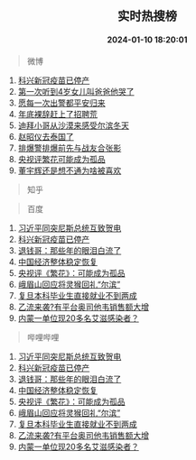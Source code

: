 <div align="center"><h2>实时热搜榜</h2><h4>2024-01-10 18:20:01</h4></div>

> 微博  

1. [科兴新冠疫苗已停产](https://s.weibo.com/weibo?q=%23%E7%A7%91%E5%85%B4%E6%96%B0%E5%86%A0%E7%96%AB%E8%8B%97%E5%B7%B2%E5%81%9C%E4%BA%A7%23&t=31&band_rank=1&Refer=top)<br />
2. [第一次听到4岁女儿叫爸爸他哭了](https://s.weibo.com/weibo?q=%23%E7%AC%AC%E4%B8%80%E6%AC%A1%E5%90%AC%E5%88%B04%E5%B2%81%E5%A5%B3%E5%84%BF%E5%8F%AB%E7%88%B8%E7%88%B8%E4%BB%96%E5%93%AD%E4%BA%86%23&t=31&band_rank=2&Refer=top)<br />
3. [愿每一次出警都平安归来](https://s.weibo.com/weibo?q=%23%E6%84%BF%E6%AF%8F%E4%B8%80%E6%AC%A1%E5%87%BA%E8%AD%A6%E9%83%BD%E5%B9%B3%E5%AE%89%E5%BD%92%E6%9D%A5%23&t=31&band_rank=3&Refer=top)<br />
4. [年底裸辞赶上了招聘荒](https://s.weibo.com/weibo?q=%23%E5%B9%B4%E5%BA%95%E8%A3%B8%E8%BE%9E%E8%B5%B6%E4%B8%8A%E4%BA%86%E6%8B%9B%E8%81%98%E8%8D%92%23&t=31&band_rank=4&Refer=top)<br />
5. [迪拜小哥从沙漠来感受尔滨冬天](https://s.weibo.com/weibo?q=%23%E8%BF%AA%E6%8B%9C%E5%B0%8F%E5%93%A5%E4%BB%8E%E6%B2%99%E6%BC%A0%E6%9D%A5%E6%84%9F%E5%8F%97%E5%B0%94%E6%BB%A8%E5%86%AC%E5%A4%A9%23&t=31&band_rank=5&Refer=top)<br />
6. [赵昭仪去泰国了](https://s.weibo.com/weibo?q=%23%E8%B5%B5%E6%98%AD%E4%BB%AA%E5%8E%BB%E6%B3%B0%E5%9B%BD%E4%BA%86%23&t=31&band_rank=6&Refer=top)<br />
7. [排爆警排爆前先与战友合张影](https://s.weibo.com/weibo?q=%23%E6%8E%92%E7%88%86%E8%AD%A6%E6%8E%92%E7%88%86%E5%89%8D%E5%85%88%E4%B8%8E%E6%88%98%E5%8F%8B%E5%90%88%E5%BC%A0%E5%BD%B1%23&t=31&band_rank=7&Refer=top)<br />
8. [央视评繁花可能成为孤品](https://s.weibo.com/weibo?q=%23%E5%A4%AE%E8%A7%86%E8%AF%84%E7%B9%81%E8%8A%B1%E5%8F%AF%E8%83%BD%E6%88%90%E4%B8%BA%E5%AD%A4%E5%93%81%23&t=31&band_rank=8&Refer=top)<br />
9. [董宇辉还是想不通为啥被喜欢](https://s.weibo.com/weibo?q=%23%E8%91%A3%E5%AE%87%E8%BE%89%E8%BF%98%E6%98%AF%E6%83%B3%E4%B8%8D%E9%80%9A%E4%B8%BA%E5%95%A5%E8%A2%AB%E5%96%9C%E6%AC%A2%23&t=31&band_rank=9&Refer=top)<br />

> 知乎  


> 百度  

1. [习近平同突尼斯总统互致贺电](https://www.baidu.com/s?wd=%E4%B9%A0%E8%BF%91%E5%B9%B3%E5%90%8C%E7%AA%81%E5%B0%BC%E6%96%AF%E6%80%BB%E7%BB%9F%E4%BA%92%E8%87%B4%E8%B4%BA%E7%94%B5&sa=fyb_news&rsv_dl=fyb_news)<br />
2. [科兴新冠疫苗已停产](https://www.baidu.com/s?wd=%E7%A7%91%E5%85%B4%E6%96%B0%E5%86%A0%E7%96%AB%E8%8B%97%E5%B7%B2%E5%81%9C%E4%BA%A7&sa=fyb_news&rsv_dl=fyb_news)<br />
3. [退钱哥：那些年的眼泪白流了](https://www.baidu.com/s?wd=%E9%80%80%E9%92%B1%E5%93%A5%EF%BC%9A%E9%82%A3%E4%BA%9B%E5%B9%B4%E7%9A%84%E7%9C%BC%E6%B3%AA%E7%99%BD%E6%B5%81%E4%BA%86&sa=fyb_news&rsv_dl=fyb_news)<br />
4. [中国经济整体稳定恢复](https://www.baidu.com/s?wd=%E4%B8%AD%E5%9B%BD%E7%BB%8F%E6%B5%8E%E6%95%B4%E4%BD%93%E7%A8%B3%E5%AE%9A%E6%81%A2%E5%A4%8D&sa=fyb_news&rsv_dl=fyb_news)<br />
5. [央视评《繁花》：可能成为孤品](https://www.baidu.com/s?wd=%E5%A4%AE%E8%A7%86%E8%AF%84%E3%80%8A%E7%B9%81%E8%8A%B1%E3%80%8B%EF%BC%9A%E5%8F%AF%E8%83%BD%E6%88%90%E4%B8%BA%E5%AD%A4%E5%93%81&sa=fyb_news&rsv_dl=fyb_news)<br />
6. [峨眉山回应将灵猴回礼“尔滨”](https://www.baidu.com/s?wd=%E5%B3%A8%E7%9C%89%E5%B1%B1%E5%9B%9E%E5%BA%94%E5%B0%86%E7%81%B5%E7%8C%B4%E5%9B%9E%E7%A4%BC%E2%80%9C%E5%B0%94%E6%BB%A8%E2%80%9D&sa=fyb_news&rsv_dl=fyb_news)<br />
7. [复旦本科毕业生直接就业不到两成](https://www.baidu.com/s?wd=%E5%A4%8D%E6%97%A6%E6%9C%AC%E7%A7%91%E6%AF%95%E4%B8%9A%E7%94%9F%E7%9B%B4%E6%8E%A5%E5%B0%B1%E4%B8%9A%E4%B8%8D%E5%88%B0%E4%B8%A4%E6%88%90&sa=fyb_news&rsv_dl=fyb_news)<br />
8. [乙流来袭?有平台奥司他韦销售额大增](https://www.baidu.com/s?wd=%E4%B9%99%E6%B5%81%E6%9D%A5%E8%A2%AD%3F%E6%9C%89%E5%B9%B3%E5%8F%B0%E5%A5%A5%E5%8F%B8%E4%BB%96%E9%9F%A6%E9%94%80%E5%94%AE%E9%A2%9D%E5%A4%A7%E5%A2%9E&sa=fyb_news&rsv_dl=fyb_news)<br />
9. [内蒙一单位现20多名艾滋感染者？](https://www.baidu.com/s?wd=%E5%86%85%E8%92%99%E4%B8%80%E5%8D%95%E4%BD%8D%E7%8E%B020%E5%A4%9A%E5%90%8D%E8%89%BE%E6%BB%8B%E6%84%9F%E6%9F%93%E8%80%85%EF%BC%9F&sa=fyb_news&rsv_dl=fyb_news)<br />

> 哔哩哔哩  

1. [习近平同突尼斯总统互致贺电](https://www.baidu.com/s?wd=%E4%B9%A0%E8%BF%91%E5%B9%B3%E5%90%8C%E7%AA%81%E5%B0%BC%E6%96%AF%E6%80%BB%E7%BB%9F%E4%BA%92%E8%87%B4%E8%B4%BA%E7%94%B5&sa=fyb_news&rsv_dl=fyb_news)<br />
2. [科兴新冠疫苗已停产](https://www.baidu.com/s?wd=%E7%A7%91%E5%85%B4%E6%96%B0%E5%86%A0%E7%96%AB%E8%8B%97%E5%B7%B2%E5%81%9C%E4%BA%A7&sa=fyb_news&rsv_dl=fyb_news)<br />
3. [退钱哥：那些年的眼泪白流了](https://www.baidu.com/s?wd=%E9%80%80%E9%92%B1%E5%93%A5%EF%BC%9A%E9%82%A3%E4%BA%9B%E5%B9%B4%E7%9A%84%E7%9C%BC%E6%B3%AA%E7%99%BD%E6%B5%81%E4%BA%86&sa=fyb_news&rsv_dl=fyb_news)<br />
4. [中国经济整体稳定恢复](https://www.baidu.com/s?wd=%E4%B8%AD%E5%9B%BD%E7%BB%8F%E6%B5%8E%E6%95%B4%E4%BD%93%E7%A8%B3%E5%AE%9A%E6%81%A2%E5%A4%8D&sa=fyb_news&rsv_dl=fyb_news)<br />
5. [央视评《繁花》：可能成为孤品](https://www.baidu.com/s?wd=%E5%A4%AE%E8%A7%86%E8%AF%84%E3%80%8A%E7%B9%81%E8%8A%B1%E3%80%8B%EF%BC%9A%E5%8F%AF%E8%83%BD%E6%88%90%E4%B8%BA%E5%AD%A4%E5%93%81&sa=fyb_news&rsv_dl=fyb_news)<br />
6. [峨眉山回应将灵猴回礼“尔滨”](https://www.baidu.com/s?wd=%E5%B3%A8%E7%9C%89%E5%B1%B1%E5%9B%9E%E5%BA%94%E5%B0%86%E7%81%B5%E7%8C%B4%E5%9B%9E%E7%A4%BC%E2%80%9C%E5%B0%94%E6%BB%A8%E2%80%9D&sa=fyb_news&rsv_dl=fyb_news)<br />
7. [复旦本科毕业生直接就业不到两成](https://www.baidu.com/s?wd=%E5%A4%8D%E6%97%A6%E6%9C%AC%E7%A7%91%E6%AF%95%E4%B8%9A%E7%94%9F%E7%9B%B4%E6%8E%A5%E5%B0%B1%E4%B8%9A%E4%B8%8D%E5%88%B0%E4%B8%A4%E6%88%90&sa=fyb_news&rsv_dl=fyb_news)<br />
8. [乙流来袭?有平台奥司他韦销售额大增](https://www.baidu.com/s?wd=%E4%B9%99%E6%B5%81%E6%9D%A5%E8%A2%AD%3F%E6%9C%89%E5%B9%B3%E5%8F%B0%E5%A5%A5%E5%8F%B8%E4%BB%96%E9%9F%A6%E9%94%80%E5%94%AE%E9%A2%9D%E5%A4%A7%E5%A2%9E&sa=fyb_news&rsv_dl=fyb_news)<br />
9. [内蒙一单位现20多名艾滋感染者？](https://www.baidu.com/s?wd=%E5%86%85%E8%92%99%E4%B8%80%E5%8D%95%E4%BD%8D%E7%8E%B020%E5%A4%9A%E5%90%8D%E8%89%BE%E6%BB%8B%E6%84%9F%E6%9F%93%E8%80%85%EF%BC%9F&sa=fyb_news&rsv_dl=fyb_news)<br />
